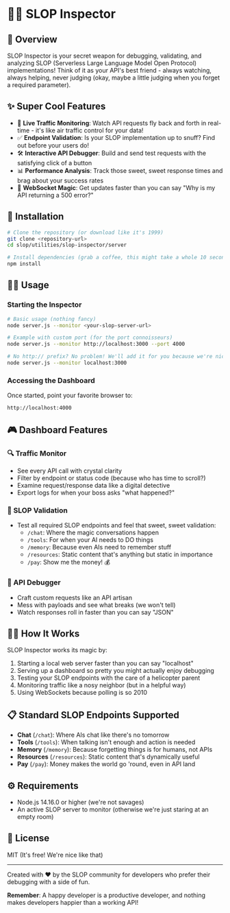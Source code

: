 # 🕵️‍♂️ SLOP Inspector

## 🌟 Overview
SLOP Inspector is your secret weapon for debugging, validating, and analyzing SLOP (Serverless Large Language Model Open Protocol) implementations! Think of it as your API's best friend - always watching, always helping, never judging (okay, maybe a little judging when you forget a required parameter).

## ✨ Super Cool Features

- 🔴 **Live Traffic Monitoring**: Watch API requests fly back and forth in real-time - it's like air traffic control for your data!
- ✅ **Endpoint Validation**: Is your SLOP implementation up to snuff? Find out before your users do!
- 🛠️ **Interactive API Debugger**: Build and send test requests with the satisfying click of a button
- 📊 **Performance Analysis**: Track those sweet, sweet response times and brag about your success rates
- 🔌 **WebSocket Magic**: Get updates faster than you can say "Why is my API returning a 500 error?"

## 🚀 Installation

```bash
# Clone the repository (or download like it's 1999)
git clone <repository-url>
cd slop/utilities/slop-inspector/server

# Install dependencies (grab a coffee, this might take a whole 10 seconds)
npm install
```

## 🏃‍♂️ Usage

### Starting the Inspector

```bash
# Basic usage (nothing fancy)
node server.js --monitor <your-slop-server-url>

# Example with custom port (for the port connoisseurs)
node server.js --monitor http://localhost:3000 --port 4000

# No http:// prefix? No problem! We'll add it for you because we're nice like that
node server.js --monitor localhost:3000
```

### Accessing the Dashboard

Once started, point your favorite browser to:

```
http://localhost:4000
```

## 🎮 Dashboard Features

### 🔍 Traffic Monitor
- See every API call with crystal clarity
- Filter by endpoint or status code (because who has time to scroll?)
- Examine request/response data like a digital detective
- Export logs for when your boss asks "what happened?"

### 🧪 SLOP Validation
- Test all required SLOP endpoints and feel that sweet, sweet validation:
  - `/chat`: Where the magic conversations happen
  - `/tools`: For when your AI needs to DO things
  - `/memory`: Because even AIs need to remember stuff
  - `/resources`: Static content that's anything but static in importance
  - `/pay`: Show me the money! 💰

### 🔧 API Debugger
- Craft custom requests like an API artisan
- Mess with payloads and see what breaks (we won't tell)
- Watch responses roll in faster than you can say "JSON"

## 🧙‍♂️ How It Works

SLOP Inspector works its magic by:

1. Starting a local web server faster than you can say "localhost"
2. Serving up a dashboard so pretty you might actually enjoy debugging
3. Testing your SLOP endpoints with the care of a helicopter parent
4. Monitoring traffic like a nosy neighbor (but in a helpful way)
5. Using WebSockets because polling is so 2010

## 📋 Standard SLOP Endpoints Supported

- **Chat** (`/chat`): Where AIs chat like there's no tomorrow
- **Tools** (`/tools`): When talking isn't enough and action is needed
- **Memory** (`/memory`): Because forgetting things is for humans, not APIs
- **Resources** (`/resources`): Static content that's dynamically useful
- **Pay** (`/pay`): Money makes the world go 'round, even in API land

## ⚙️ Requirements

- Node.js 14.16.0 or higher (we're not savages)
- An active SLOP server to monitor (otherwise we're just staring at an empty room)

## 📜 License

MIT (It's free! We're nice like that)

---

Created with ❤️ by the SLOP community for developers who prefer their debugging with a side of fun.

**Remember**: A happy developer is a productive developer, and nothing makes developers happier than a working API!
